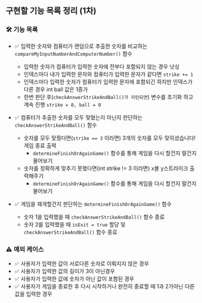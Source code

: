 ## 구현할 기능 목록 정리 (1차)

### 🛠️ 기능 목록
- ✅ 입력한 숫자와 컴퓨터가 랜덤으로 추출한 숫자를 비교하는 ```compareMyInputNumberAndComputerNumber()``` 함수
    - 입력한 숫자가 컴퓨터가 입력한 숫자에 전부다 포함되지 않는 경우 낫싱
    - 인덱스마다 내가 입력한 문자와 컴퓨터가 입력한 문자가 같다면 ```strike += 1```
    - 인덱스마다 입력한 숫자가 컴퓨터가 입력한 문자에 포함되긴 하지만 인덱스가 다른 경우 int ball 값은 1증가
    - 한번 판단 후(```checkAnswerStrikeAndBall()가 리턴되면```) 변수를 초기화 하고 계속 진행 ```strike = 0, ball = 0```


- ✅ 컴퓨터가 추출한 숫자를 모두 맞혔는지 아닌지 판단하는 ```checkAnswerStrikeAndBall()``` 함수
    - 숫자를 모두 맞췄다면(```strike == 3``` 이라면) 3개의 숫자를 모두 맞히셨습니다! 게임 종료 출력
        - ```determineFinishOrAgainGame()``` 함수를 통해 게임을 다시 할건지 말건지 물어보기
    - 숫자를 정확하게 맞추기 못했다면(int strike != 3 이라면) x볼 y스트라이크 출력해주기
        - ```determineFinishOrAgainGame()``` 함수를 통해 게임을 다시 할건지 말건지 물어보기



- ✅ 게임을 재개할건지 판단하는 ```determineFinishOrAgainGame()``` 함수
    - 숫자 1을 입력했을 때 ```checkAnswerStrikeAndBall()``` 함수 종료
    - 숫자 2를 입력했을 때 ```isExit = true``` 할당 및 ```checkAnswerStrikeAndBall()``` 함수 종료

### ⚠️ 예외 케이스
- ✅ 사용자가 입력한 값이 서로다른 숫자로 이뤄지지 않은 경우
- ✅ 사용자가 입력한 값의 길이가 3이 아닌경우
- ✅ 사용자가 입력한 값에 숫자가 아닌 값이 포함된 경우
- ✅ 사용자가 게임을 종료한 후 다시 시작하거나 완전히 종료할 때 1과 2가아닌 다른 값을 입력한 경우
